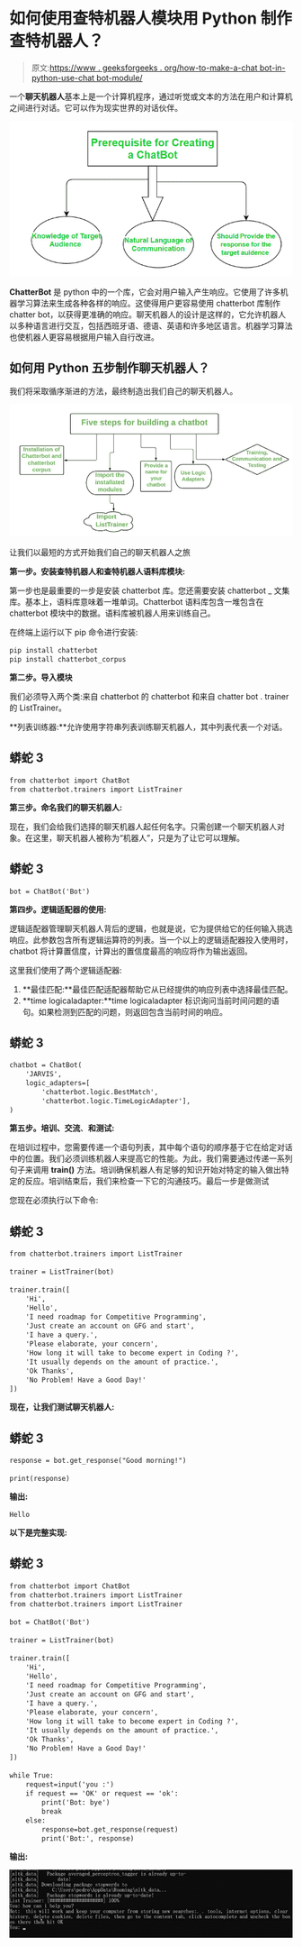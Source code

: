 # 如何使用查特机器人模块用 Python 制作查特机器人？

> 原文:[https://www . geeksforgeeks . org/how-to-make-a-chat bot-in-python-use-chat bot-module/](https://www.geeksforgeeks.org/how-to-make-a-chatbot-in-python-using-chatterbot-module/)

一个**聊天机器人**基本上是一个计算机程序，通过听觉或文本的方法在用户和计算机之间进行对话。它可以作为现实世界的对话伙伴。

![](img/3b2f812456913ff3d09c8fc749a2fab9.png)

**ChatterBot** 是 python 中的一个库，它会对用户输入产生响应。它使用了许多机器学习算法来生成各种各样的响应。这使得用户更容易使用 chatterbot 库制作 chatter bot，以获得更准确的响应。聊天机器人的设计是这样的，它允许机器人以多种语言进行交互，包括西班牙语、德语、英语和许多地区语言。机器学习算法也使机器人更容易根据用户输入自行改进。

## 如何用 Python 五步制作聊天机器人？

我们将采取循序渐进的方法，最终制造出我们自己的聊天机器人。

![](img/84b768b8ab6cf29d1ebcf04fd5c79af1.png)

让我们以最短的方式开始我们自己的聊天机器人之旅

**第一步。安装查特机器人和查特机器人语料库模块:**

第一步也是最重要的一步是安装 chatterbot 库。您还需要安装 chatterbot _ 文集库。基本上，语料库意味着一堆单词。Chatterbot 语料库包含一堆包含在 chatterbot 模块中的数据。语料库被机器人用来训练自己。

在终端上运行以下 pip 命令进行安装:

```
pip install chatterbot
pip install chatterbot_corpus
```

**第二步。导入模块**

我们必须导入两个类:来自 chatterbot 的 chatterbot 和来自 chatter bot . trainer 的 ListTrainer。

**列表训练器:**允许使用字符串列表训练聊天机器人，其中列表代表一个对话。

## 蟒蛇 3

```
from chatterbot import ChatBot
from chatterbot.trainers import ListTrainer
```

**第三步。命名我们的聊天机器人:**

现在，我们会给我们选择的聊天机器人起任何名字。只需创建一个聊天机器人对象。在这里，聊天机器人被称为“机器人”，只是为了让它可以理解。

## 蟒蛇 3

```
bot = ChatBot('Bot')
```

**第四步。逻辑适配器的使用:**

逻辑适配器管理聊天机器人背后的逻辑，也就是说，它为提供给它的任何输入挑选响应。此参数包含所有逻辑运算符的列表。当一个以上的逻辑适配器投入使用时，chatbot 将计算置信度，计算出的置信度最高的响应将作为输出返回。

这里我们使用了两个逻辑适配器:

1.  **最佳匹配:**最佳匹配适配器帮助它从已经提供的响应列表中选择最佳匹配。
2.  **time logicaladapter:**time logicaladapter 标识询问当前时间问题的语句。如果检测到匹配的问题，则返回包含当前时间的响应。

## 蟒蛇 3

```
chatbot = ChatBot(
    'JARVIS',  
    logic_adapters=[
        'chatterbot.logic.BestMatch',
        'chatterbot.logic.TimeLogicAdapter'],
)  
```

**第五步。培训、交流**、**和测试:**

在培训过程中，您需要传递一个语句列表，其中每个语句的顺序基于它在给定对话中的位置。我们必须训练机器人来提高它的性能。为此，我们需要通过传递一系列句子来调用 **train()** 方法。培训确保机器人有足够的知识开始对特定的输入做出特定的反应。培训结束后，我们来检查一下它的沟通技巧。最后一步是做测试

您现在必须执行以下命令:

## 蟒蛇 3

```
from chatterbot.trainers import ListTrainer

trainer = ListTrainer(bot)

trainer.train([
    'Hi',
    'Hello',
    'I need roadmap for Competitive Programming',
    'Just create an account on GFG and start',
    'I have a query.',
    'Please elaborate, your concern',
    'How long it will take to become expert in Coding ?',
    'It usually depends on the amount of practice.',
    'Ok Thanks',
    'No Problem! Have a Good Day!'
])
```

**现在，让我们测试聊天机器人:**

## 蟒蛇 3

```
response = bot.get_response("Good morning!")

print(response)
```

**输出:**

```
Hello
```

**以下是完整实现:**

## 蟒蛇 3

```
from chatterbot import ChatBot
from chatterbot.trainers import ListTrainer
from chatterbot.trainers import ListTrainer

bot = ChatBot('Bot')

trainer = ListTrainer(bot)

trainer.train([
    'Hi',
    'Hello',
    'I need roadmap for Competitive Programming',
    'Just create an account on GFG and start',
    'I have a query.',
    'Please elaborate, your concern',
    'How long it will take to become expert in Coding ?',
    'It usually depends on the amount of practice.',
    'Ok Thanks',
    'No Problem! Have a Good Day!'
])

while True:
    request=input('you :')
    if request == 'OK' or request == 'ok':
        print('Bot: bye')
        break
    else:
        response=bot.get_response(request)
        print('Bot:', response)
```

**输出:**

![](img/19d71fbab1c4404ba4090545a9d442fd.png)